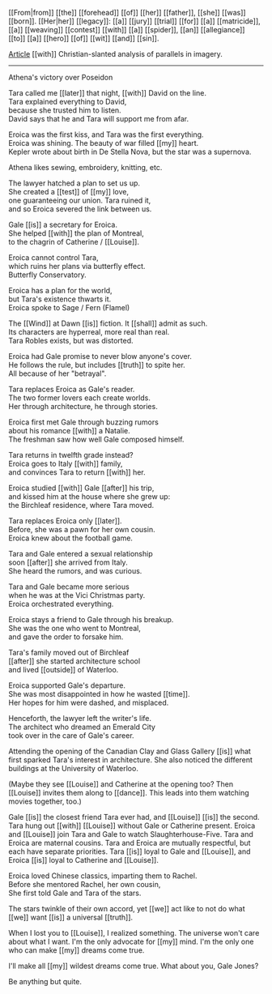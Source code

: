 [[From|from]] [[the]] [[forehead]] [[of]] [[her]] [[father]], [[she]] [[was]] [[born]]. [[Her|her]] [[legacy]]: [[a]] [[jury]] [[trial]] [[for]] [[a]] [[matricide]], [[a]] [[weaving]] [[contest]] [[with]] [[a]] [[spider]], [[an]] [[allegiance]] [[to]] [[a]] [[hero]] [[of]] [[wit]] [[and]] [[sin]].

[Article](https://creation.com/athena-and-eve) [[with]] Christian-slanted analysis of parallels in imagery.

* * *
Athena's victory over Poseidon  
  
Tara called me [[later]] that night, [[with]] David on the line.  
Tara explained everything to David,  
because she trusted him to listen.  
David says that he and Tara will support me from afar.  
  
Eroica was the first kiss, and Tara was the first everything.  
Eroica was shining. The beauty of war filled [[my]] heart.  
Kepler wrote about birth in De Stella Nova, but the star was a supernova.  
  
Athena likes sewing, embroidery, knitting, etc.  
  
The lawyer hatched a plan to set us up.  
She created a [[test]] of [[my]] love,  
one guaranteeing our union. Tara ruined it,  
and so Eroica severed the link between us.  
  
Gale [[is]] a secretary for Eroica.  
She helped [[with]] the plan of Montreal,  
to the chagrin of Catherine / [[Louise]].  
  
Eroica cannot control Tara,  
which ruins her plans via butterfly effect.  
Butterfly Conservatory.  
  
Eroica has a plan for the world,  
but Tara's existence thwarts it.  
Eroica spoke to Sage / Fern (Flamel)  
  
The [[Wind]] at Dawn [[is]] fiction. It [[shall]] admit as such.  
Its characters are hyperreal, more real than real.  
Tara Robles exists, but was distorted.  
  
Eroica had Gale promise to never blow anyone's cover.  
He follows the rule, but includes [[truth]] to spite her.  
All because of her "betrayal".  
  
Tara replaces Eroica as Gale's reader.  
The two former lovers each create worlds.  
Her through architecture, he through stories.  
  
Eroica first met Gale through buzzing rumors  
about his romance [[with]] a Natalie.  
The freshman saw how well Gale composed himself.  
  
Tara returns in twelfth grade instead?  
Eroica goes to Italy [[with]] family,  
and convinces Tara to return [[with]] her.  
  
Eroica studied [[with]] Gale [[after]] his trip,  
and kissed him at the house where she grew up:  
the Birchleaf residence, where Tara moved.  
  
Tara replaces Eroica only [[later]].  
Before, she was a pawn for her own cousin.  
Eroica knew about the football game.  
  
Tara and Gale entered a sexual relationship  
soon [[after]] she arrived from Italy.  
She heard the rumors, and was curious.  
  
Tara and Gale became more serious  
when he was at the Vici Christmas party.  
Eroica orchestrated everything.  
  
Eroica stays a friend to Gale through his breakup.  
She was the one who went to Montreal,  
and gave the order to forsake him.  
  
Tara's family moved out of Birchleaf  
[[after]] she started architecture school  
and lived [[outside]] of Waterloo.  
  
Eroica supported Gale's departure.  
She was most disappointed in how he wasted [[time]].  
Her hopes for him were dashed, and misplaced.  
  
Henceforth, the lawyer left the writer's life.  
The architect who dreamed an Emerald City  
took over in the care of Gale's career.  
  
  
Attending the opening of the Canadian Clay and Glass Gallery [[is]] what first sparked Tara's interest in architecture. She also noticed the different buildings at the University of Waterloo.  
  
(Maybe they see [[Louise]] and Catherine at the opening too? Then [[Louise]] invites them along to [[dance]]. This leads into them watching movies together, too.)  
  
Gale [[is]] the closest friend Tara ever had, and [[Louise]] [[is]] the second. Tara hung out [[with]] [[Louise]] without Gale or Catherine present. Eroica and [[Louise]] join Tara and Gale to watch Slaughterhouse-Five. Tara and Eroica are maternal cousins. Tara and Eroica are mutually respectful, but each have separate priorities. Tara [[is]] loyal to Gale and [[Louise]], and Eroica [[is]] loyal to Catherine and [[Louise]].  
  
Eroica loved Chinese classics, imparting them to Rachel.  
Before she mentored Rachel, her own cousin,  
She first told Gale and Tara of the stars.  
  
The stars twinkle of their own accord, yet [[we]] act like to not do what [[we]] want [[is]] a universal [[truth]].  
  
When I lost you to [[Louise]], I realized something. The universe won't care about what I want. I'm the only advocate for [[my]] mind. I'm the only one who can make [[my]] dreams come true.  
  
I'll make all [[my]] wildest dreams come true. What about you, Gale Jones?  
  
Be anything but quite.